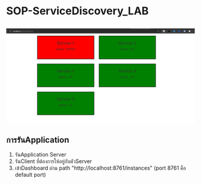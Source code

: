 # SOP-ServiceDiscovery_LAB

##

![Alt text](https://github.com/TheMhee/SOP-ServiceDiscovery_LAB/blob/main/image.PNG?raw=true "Title")

## การรันApplication
1. รันApplication Server
2. รันClient ที่ต้องการให้อยู่กับตัวServer
3. เข้าDashboard ผ่าน path "http://localhost:8761/instances" (port 8761 คือ default port)
